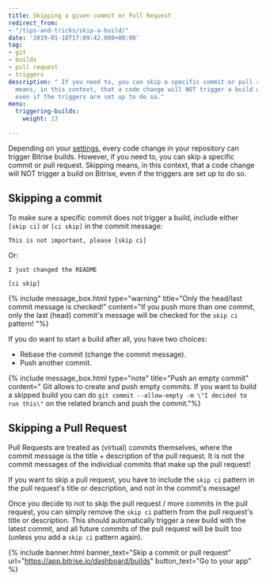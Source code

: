 ```yaml
---
title: Skipping a given commit or Pull Request
redirect_from:
- "/tips-and-tricks/skip-a-build/"
date: '2019-01-18T17:09:42.000+00:00'
tag:
- git
- builds
- pull request
- triggers
description: " If you need to, you can skip a specific commit or pull request. Skipping
  means, in this context, that a code change will NOT trigger a build on Bitrise,
  even if the triggers are set up to do so."
menu:
  triggering-builds:
    weight: 13

---
```

Depending on your [settings](/builds/triggering-builds/triggering-builds/), every code change in your repository can trigger Bitrise builds. However, if you need to, you can skip a specific commit or pull request. Skipping means, in this context, that a code change will NOT trigger a build on Bitrise, even if the triggers are set up to do so.

## Skipping a commit

To make sure a specific commit does not trigger a build, include either `[skip ci]` or `[ci skip]` in the commit message:

    This is not important, please [skip ci]

Or:

    I just changed the README
    
    [ci skip]

{% include message_box.html type="warning" title="Only the head/last commit message is checked!" content="If you push more than one commit, only the last (head) commit's message will be checked for the `skip ci` pattern! "%}

If you do want to start a build after all, you have two choices:

* Rebase the commit (change the commit message).
* Push another commit.

{% include message_box.html type="note" title="Push an empty commit" content=" Git allows to create and push empty commits. If you want to build a skipped build you can do `git commit --allow-empty -m \"I decided to run this\"` on the related branch and push the commit."%}

## Skipping a Pull Request

Pull Requests are treated as (virtual) commits themselves, where the commit message is the title + description of the pull request. It is not the commit messages of the individual commits that make up the pull request!

If you want to skip a pull request, you have to include the `skip ci` pattern in the pull request's title or description, and not in the commit's message!

Once you decide to not to skip the pull request / more commits in the pull request, you can simply remove the `skip ci` pattern from the pull request's title or description. This should automatically trigger a new build with the latest commit, and all future commits of the pull request will be built too (unless you add a `skip ci` pattern again).

{% include banner.html banner_text="Skip a commit or pull request" url="https://app.bitrise.io/dashboard/builds" button_text="Go to your app" %}